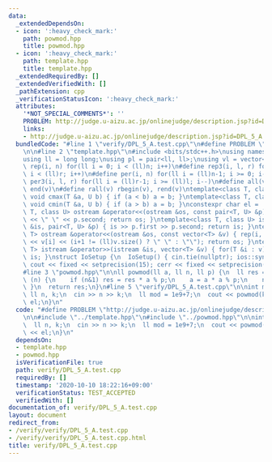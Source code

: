 ```yaml
---
data:
  _extendedDependsOn:
  - icon: ':heavy_check_mark:'
    path: powmod.hpp
    title: powmod.hpp
  - icon: ':heavy_check_mark:'
    path: template.hpp
    title: template.hpp
  _extendedRequiredBy: []
  _extendedVerifiedWith: []
  _pathExtension: cpp
  _verificationStatusIcon: ':heavy_check_mark:'
  attributes:
    '*NOT_SPECIAL_COMMENTS*': ''
    PROBLEM: http://judge.u-aizu.ac.jp/onlinejudge/description.jsp?id=DPL_5_A
    links:
    - http://judge.u-aizu.ac.jp/onlinejudge/description.jsp?id=DPL_5_A
  bundledCode: "#line 1 \"verify/DPL_5_A.test.cpp\"\n#define PROBLEM \"http://judge.u-aizu.ac.jp/onlinejudge/description.jsp?id=DPL_5_A\"\
    \n\n#line 2 \"template.hpp\"\n#include <bits/stdc++.h>\nusing namespace std;\n\
    using ll = long long;\nusing pl = pair<ll, ll>;\nusing vl = vector<ll>;\n#define\
    \ rep(i, n) for(ll i = 0; i < (ll)n; i++)\n#define rep3(i, l, r) for(ll i = l;\
    \ i < (ll)r; i++)\n#define per(i, n) for(ll i = (ll)n-1; i >= 0; i--)\n#define\
    \ per3(i, l, r) for(ll i = (ll)r-1; i >= (ll)l; i--)\n#define all(v) begin(v),\
    \ end(v)\n#define rall(v) rbegin(v), rend(v)\ntemplate<class T, class U> inline\
    \ void cmax(T &a, U b) { if (a < b) a = b; }\ntemplate<class T, class U> inline\
    \ void cmin(T &a, U b) { if (a > b) a = b; }\nconstexpr char el = '\\n';\ntemplate<class\
    \ T, class U> ostream &operator<<(ostream &os, const pair<T, U> &p) { os << p.first\
    \ << \" \" << p.second; return os; }\ntemplate<class T, class U> istream &operator>>(istream\
    \ &is, pair<T, U> &p) { is >> p.first >> p.second; return is; }\ntemplate<class\
    \ T> ostream &operator<<(ostream &os, const vector<T> &v) { rep(i, v.size()) os\
    \ << v[i] << (i+1 != (ll)v.size() ? \" \" : \"\"); return os; }\ntemplate<class\
    \ T> istream &operator>>(istream &is, vector<T> &v) { for(T &i : v) is >> i; return\
    \ is; }\nstruct IoSetup {\n  IoSetup() { cin.tie(nullptr); ios::sync_with_stdio(false);\
    \ cout << fixed << setprecision(15); cerr << fixed << setprecision(15); }\n} io_setup;\n\
    #line 3 \"powmod.hpp\"\n\nll powmod(ll a, ll n, ll p) {\n  ll res = 1;\n  while\
    \ (n) {\n    if (n&1) res = res * a % p;\n    a = a * a % p;\n    n >>= 1;\n \
    \ }\n  return res;\n}\n#line 5 \"verify/DPL_5_A.test.cpp\"\n\nint main() {\n \
    \ ll n, k;\n  cin >> n >> k;\n  ll mod = 1e9+7;\n  cout << powmod(k, n, mod) <<\
    \ el;\n}\n"
  code: "#define PROBLEM \"http://judge.u-aizu.ac.jp/onlinejudge/description.jsp?id=DPL_5_A\"\
    \n\n#include \"../template.hpp\"\n#include \"../powmod.hpp\"\n\nint main() {\n\
    \  ll n, k;\n  cin >> n >> k;\n  ll mod = 1e9+7;\n  cout << powmod(k, n, mod)\
    \ << el;\n}\n"
  dependsOn:
  - template.hpp
  - powmod.hpp
  isVerificationFile: true
  path: verify/DPL_5_A.test.cpp
  requiredBy: []
  timestamp: '2020-10-10 18:22:16+09:00'
  verificationStatus: TEST_ACCEPTED
  verifiedWith: []
documentation_of: verify/DPL_5_A.test.cpp
layout: document
redirect_from:
- /verify/verify/DPL_5_A.test.cpp
- /verify/verify/DPL_5_A.test.cpp.html
title: verify/DPL_5_A.test.cpp
---
```

